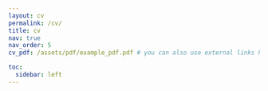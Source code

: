 ```yaml
---
layout: cv
permalink: /cv/
title: cv
nav: true
nav_order: 5
cv_pdf: /assets/pdf/example_pdf.pdf # you can also use external links here

toc:
  sidebar: left
---
```

